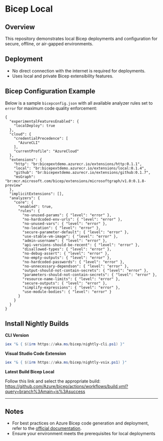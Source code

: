 # Bicep Local

## Overview

This repository demonstrates local Bicep deployments and configuration for secure, offline, or air-gapped environments.

## Deployment

- No direct connection with the internet is required for deployments.
- Uses local and private Bicep extensibility features.

## Bicep Configuration Example

Below is a sample `bicepconfig.json` with all available analyzer rules set to `error` for maximum code quality enforcement:

```jsonc
{
  "experimentalFeaturesEnabled": {
    "localDeploy": true
  },
  "cloud": {
    "credentialPrecedence": [
      "AzureCLI"
    ],
    "currentProfile": "AzureCloud"
  },
  "extensions": {
    "http": "br:bicepextdemo.azurecr.io/extensions/http:0.1.1",
    "local": "br:bicepextdemo.azurecr.io/extensions/local:0.1.4",
    "github": "br:bicepextdemo.azurecr.io/extensions/github:0.1.7",
    "msGraph": "br:mcr.microsoft.com/bicep/extensions/microsoftgraph/v1.0:0.1.8-preview"
  },
  "implicitExtensions": [],
  "analyzers": {
    "core": {
      "enabled": true,
      "rules": {
        "no-unused-params": { "level": "error" },
        "no-hardcoded-env-urls": { "level": "error" },
        "no-unused-vars": { "level": "error" },
        "no-location": { "level": "error" },
        "secure-parameter-default": { "level": "error" },
        "use-stable-vm-image": { "level": "error" },
        "admin-username": { "level": "error" },
        "api-versions-should-be-recent": { "level": "error" },
        "disallowed-types": { "level": "error" },
        "no-debug-assert": { "level": "error" },
        "no-empty-outputs": { "level": "error" },
        "no-hardcoded-passwords": { "level": "error" },
        "no-unnecessary-dependson": { "level": "error" },
        "output-should-not-contain-secrets": { "level": "error" },
        "parameters-should-not-contain-secrets": { "level": "error" },
        "resource-name-limits": { "level": "error" },
        "secure-outputs": { "level": "error" },
        "simplify-expressions": { "level": "error" },
        "use-module-bodies": { "level": "error" }
      }
    }
  }
}
```

## Install Nightly Builds

**CLI Version**

```powershell
iex "& { $(irm https://aka.ms/bicep/nightly-cli.ps1) }"
```

**Visual Studio Code Extension**

```powershell
iex "& { $(irm https://aka.ms/bicep/nightly-vsix.ps1) }"
```

**Latest Build Bicep Local**

Follow this link and select the appropriate build:  
https://github.com/Azure/bicep/actions/workflows/build.yml?query=branch%3Amain+is%3Asuccess

---

## Notes

- For best practices on Azure Bicep code generation and deployment, refer to the [official documentation](https://learn.microsoft.com/azure/azure-resource-manager/bicep/).
- Ensure your environment meets the prerequisites for local deployments